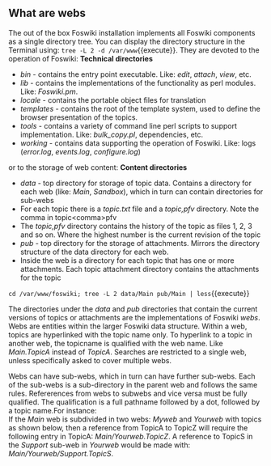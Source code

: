## What are webs
The out of the box Foswiki installation implements all Foswiki components as a single directory tree.
You can display the directory structure in the Terminal using: `tree -L 2 -d /var/www`{{execute}}.
They are devoted to the operation of Foswiki: **Technical directories**

*   _bin_ - contains the entry point executable. Like: _edit_, _attach_, _view_, etc.
*   _lib_ - contains the implementations of the functionality as perl modules. Like: _Foswiki.pm_. 
*   _locale_ - contains the portable object files for translation
*   _templates_ - contains the root of the template system, used to define the browser presentation of the topics.
*   _tools_ - contains a variety of command line perl scripts to support implementation. Like: _bulk_copy.pl_, dependencies, etc.
*   _working_ - contains data supporting the operation of Foswiki. Like: logs (_error.log_, _events.log_, _configure.log_)

or to the storage of web content: **Content directories**
*   _data_ - top directory for storage of topic data. Contains a directory for each web (like: _Main_, _Sandbox_), which in turn can contain directories for sub-webs
   *   For each topic there is a _topic.txt_ file and a _topic,pfv_ directory. Note the comma in topic&lt;comma&gt;pfv
   *   The _topic,pfv_ directory contains the history of the topic as files 1, 2, 3 and so on. Where the highest number is the current revision of the topic
*   _pub_ - top directory for the storage of attachments. Mirrors the directory structure of the data directory for each web. 
   *   Inside the web is a directory for each topic that has one or more attachments. Each topic attachment directory contains the attachments for the topic

`cd /var/www/foswiki; tree -L 2 data/Main pub/Main | less`{{execute}}

The directories under the _data_ and _pub_ directories that contain the current versions of topics or attachments
are the implementations of Foswiki *webs*. Webs are entities within the larger Foswiki data structure.
Within a web, topics are hyperlinked with the topic name only.
To hyperlink to a topic in another web, the topicname is qualified with the web name. Like _Main.TopicA_ instead of _TopicA_.
Searches are restricted to a single web, unless specifically asked to cover multiple webs.

Webs can have sub-webs, which in turn can have further sub-webs. Each of the sub-webs is a sub-directory in the parent web and follows the same rules.
Refererences from webs to subwebs and vice versa must be fully qualified.
The qualification is a full pathname followed by a dot, followed by a topic name.For instance:<br />
If the _Main_ web is subdivided in two webs: _Myweb_ and _Yourweb_ with topics as shown below,
then a reference from TopicA to TopicZ will require the following entry in TopicA: _Main/Yourweb.TopicZ_.
A reference to TopicS in the _Support_ sub-web in _Yourweb_ would be made with: _Main/Yourweb/Support.TopicS_.


